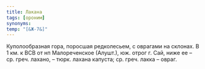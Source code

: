 ```yaml
---
title: Лакана
tags: [ороним]
synonyms:
temp: "[&Ж-7&]"
---
```


Куполообразная гора, поросшая редколесьем, с оврагами на склонах. В 1 км. к ВСВ
от нп Малореченское (Алушт.), юж. отрог г. Сай, ниже ее – ср. греч. лахано, –
тюрк. лахана капуста; ср. греч. лакка – овраг.
